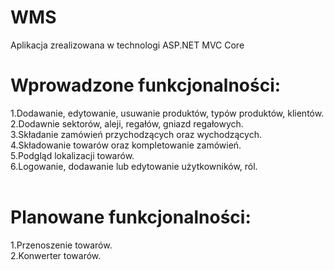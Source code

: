 # WMS
Aplikacja zrealizowana w technologi ASP.NET MVC Core <br>
# Wprowadzone funkcjonalności:<br>
1.Dodawanie, edytowanie, usuwanie produktów, typów produktów, klientów. <br>
2.Dodawnie sektorów, aleji, regałów, gniazd regałowych. <br>
3.Składanie zamówień przychodzących oraz wychodzących. <br>
4.Składowanie towarów oraz kompletowanie zamówień.<br>
5.Podgląd lokalizacji towarów.<br>
6.Logowanie, dodawanie lub edytowanie użytkowników, ról.<br>
<br>
# Planowane funkcjonalności:<br>
1.Przenoszenie towarów.<br>
2.Konwerter towarów.<br>
<br>
